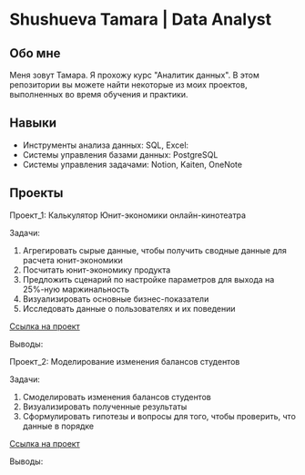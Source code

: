 # Shushueva Tamara | Data Analyst 
## Обо мне
Меня зовут Тамара. Я прохожу курс "Аналитик данных". В этом репозитории вы можете найти некоторые из моих проектов, выполненных во время обучения и практики.
## Навыки
- Инструменты анализа данных: SQL, Excel:
- Системы управления базами данных: PostgreSQL
- Системы управления задачами: Notion, Kaiten, OneNote
## Проекты
Проект_1: Калькулятор Юнит-экономики онлайн-кинотеатра

Задачи:
1. Агрегировать сырые данные, чтобы получить сводные данные для расчета юнит-экономики
2. Посчитать юнит-экономику продукта
3. Предложить сценарий по настройке параметров для выхода на 25%-ную маржинальность
4. Визуализировать основные бизнес-показатели
5. Исследовать данные о пользователях и их поведении

[Ссылка на проект](https://docs.google.com/spreadsheets/d/125RugnSks04LGiCnENUmLgcAN7jFa6Ym/edit?usp=sharing&ouid=104384976357666046772&rtpof=true&sd=true)

Выводы: 

Проект_2: Моделирование изменения балансов студентов

Задачи:
1. Смоделировать изменения балансов студентов
2. Визуализировать полученные результаты
3. Сформулировать гипотезы и вопросы для того, чтобы проверить, что данные в порядке

[Ссылка на проект](https://github.com/ShuTamara/SkyPro_Portfolio/tree/main/Project_2)

Выводы: 
